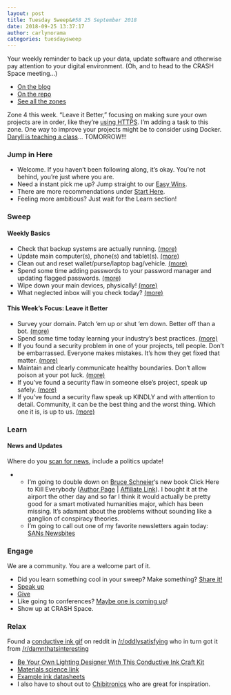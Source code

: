 ```yaml
---
layout: post
title: Tuesday Sweep&#58 25 September 2018
date: 2018-09-25 13:37:17
author: carlynorama
categories: tuesdaysweep
---
```


Your weekly reminder to back up your data, update software and otherwise pay attention to your digital environment. (Oh, and to head to the CRASH Space meeting…)

*   [On the blog](https://blog.crashspace.org/2018/09/tuesday-sweep-25-september-2018/)
*   [On the repo](https://crashspace.github.io/tuesday/tuesdaysweep/2018/07/24/tuesday-sweep.html)
*   [See all the zones](https://crashspace.github.io/tuesday/sweep/)

Zone 4 this week. “Leave it Better,” focusing on making sure your own projects are in order, like they’re [using HTTPS](https://doesmysiteneedhttps.com/). I’m adding a task to this zone. One way to improve your projects might be to consider using Docker. [Daryll is teaching a class](https://blog.crashspace.org/2018/09/intro-to-docker-20180926/)… TOMORROW!!!

### Jump in Here

*   Welcome. If you haven’t been following along, it’s okay. You’re not behind, you’re just where you are.
*   Need a instant pick me up? Jump straight to our [Easy Wins](https://crashspace.github.io/tuesday/start/04-pick-an-easy-win.html).
*   There are more recommendations under [Start Here](https://crashspace.github.io/tuesday/start/).
*   Feeling more ambitious? Just wait for the Learn section!

### Sweep

#### Weekly Basics

*   Check that backup systems are actually running. [(more)](https://crashspace.github.io/tuesday/sweep/zone00/backup.html)
*   Update main computer(s), phone(s) and tablet(s). [(more)](https://crashspace.github.io/tuesday/sweep/zone00/update.html)
*   Clean out and reset wallet/purse/laptop bag/vehicle. [(more)](https://crashspace.github.io/tuesday/sweep/zone00/everyday_carry.html)
*   Spend some time adding passwords to your password manager and updating flagged passwords. [(more)](https://crashspace.github.io/tuesday/sweep/zone00/password_manager.html)
*   Wipe down your main devices, physically! [(more)](https://crashspace.github.io/tuesday/sweep/zone00/wipe_down.html)
*   What neglected inbox will you check today? [(more)](https://crashspace.github.io/tuesday/sweep/zone00/neglected_inboxes.html)

#### This Week’s Focus: Leave it Better

*   Survey your domain. Patch ‘em up or shut ‘em down. Better off than a bot. [(more)](https://crashspace.github.io/tuesday/sweep/zone04/survey_domain.html)
*   Spend some time today learning your industry’s best practices. [(more)](https://crashspace.github.io/tuesday/sweep/zone04/follow_best_practices.html)
*   If you found a security problem in one of your projects, tell people. Don’t be embarrassed. Everyone makes mistakes. It’s how they get fixed that matter. [(more)](https://crashspace.github.io/tuesday/sweep/zone04/admit_it.html)
*   Maintain and clearly communicate healthy boundaries. Don’t allow poison at your pot luck. [(more)](https://crashspace.github.io/tuesday/sweep/zone04/boundaries.html)
*   If you’ve found a security flaw in someone else’s project, speak up safely. [(more)](https://crashspace.github.io/tuesday/sweep/zone04/speak_up_safely.html)
*   If you’ve found a security flaw speak up KINDLY and with attention to detail. Community, it can be the best thing and the worst thing. Which one it is, is up to us. [(more)](https://crashspace.github.io/tuesday/sweep/zone04/speak_up_kindly.html)

### Learn

#### News and Updates

Where do you [scan for news](https://crashspace.github.io/tuesday/), include a politics update!

*   *   I’m going to double down on [Bruce Schneier](https://www.schneier.com/)‘s new book Click Here to Kill Everybody ([Author Page](https://www.schneier.com/books/click_here/) | [Affiliate Link](https://amzn.to/2DtQkL1)). I bought it at the airport the other day and so far I think it would actually be pretty good for a smart motivated humanities major, which has been missing. It’s adamant about the problems without sounding like a ganglion of conspiracy theories.
    *   I’m going to call out one of my favorite newsletters again today: [SANs Newsbites](https://www.sans.org/newsletters/newsbites/xx/76)

### Engage

We are a community. You are a welcome part of it.

*   Did you learn something cool in your sweep? Make something? [Share it!](https://blog.crashspace.org/2017/05/tuesday-sweep-9-may-2017/)
*   [Speak up](https://blog.crashspace.org/2016/12/one-thing-to-do-today-collect-phone-numbers-for-future-tuesday-sweeps/)
*   [Give](https://blog.crashspace.org/2016/11/one-thing-to-do-today-plan-a-way-to-give-to-the-cause-regularly/)
*   Like going to conferences? [Maybe one is coming up](https://infocon.org/cons/)!
*   Show up at CRASH Space.

### Relax

Found a [conductive ink gif](https://www.reddit.com/r/oddlysatisfying/comments/9b8z5q/conductive_ink/) on reddit in [/r/oddlysatisfying](https://www.reddit.com/r/oddlysatisfying/) who in turn got it from [/r/damnthatsinteresting](https://www.reddit.com/r/Damnthatsinteresting/comments/9b8fvd/drawing_circuits_with_conductive_ink/)

*   [Be Your Own Lighting Designer With This Conductive Ink Craft Kit](https://www.fastcompany.com/90144143/be-your-own-lighting-designer-with-this-conductive-ink-craft-kit)
*   [Materials science link](https://www.polymersolutions.com/blog/conductive-inks-making-their-mark/)
*   [Example ink datasheets](https://www.dupont.com/products-and-services/electronic-electrical-materials/printed-electronics/products/kapton-conductive-inks.html)
*   I also have to shout out to [Chibitronics](https://chibitronics.com/conductive-inks-paints/) who are great for inspiration.
